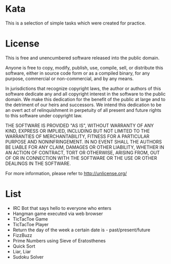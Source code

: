 Kata
====

This is a selection of simple tasks which were created for practice.

# License


This is free and unencumbered software released into the public domain.

Anyone is free to copy, modify, publish, use, compile, sell, or
distribute this software, either in source code form or as a compiled
binary, for any purpose, commercial or non-commercial, and by any
means.

In jurisdictions that recognize copyright laws, the author or authors
of this software dedicate any and all copyright interest in the
software to the public domain. We make this dedication for the benefit
of the public at large and to the detriment of our heirs and
successors. We intend this dedication to be an overt act of
relinquishment in perpetuity of all present and future rights to this
software under copyright law.

THE SOFTWARE IS PROVIDED "AS IS", WITHOUT WARRANTY OF ANY KIND,
EXPRESS OR IMPLIED, INCLUDING BUT NOT LIMITED TO THE WARRANTIES OF
MERCHANTABILITY, FITNESS FOR A PARTICULAR PURPOSE AND NONINFRINGEMENT.
IN NO EVENT SHALL THE AUTHORS BE LIABLE FOR ANY CLAIM, DAMAGES OR
OTHER LIABILITY, WHETHER IN AN ACTION OF CONTRACT, TORT OR OTHERWISE,
ARISING FROM, OUT OF OR IN CONNECTION WITH THE SOFTWARE OR THE USE OR
OTHER DEALINGS IN THE SOFTWARE.

For more information, please refer to <http://unlicense.org/>

# List

* IRC Bot that says hello to everyone who enters
* Hangman game executed via web browser
* TicTacToe Game 
* TicTacToe Player
* Return the day of the week a certain date is - past/present/future
* FizzBuzz
* Prime Numbers using Sieve of Eratosthenes
* Quick Sort
* Liar, Liar
* Sudoku Solver